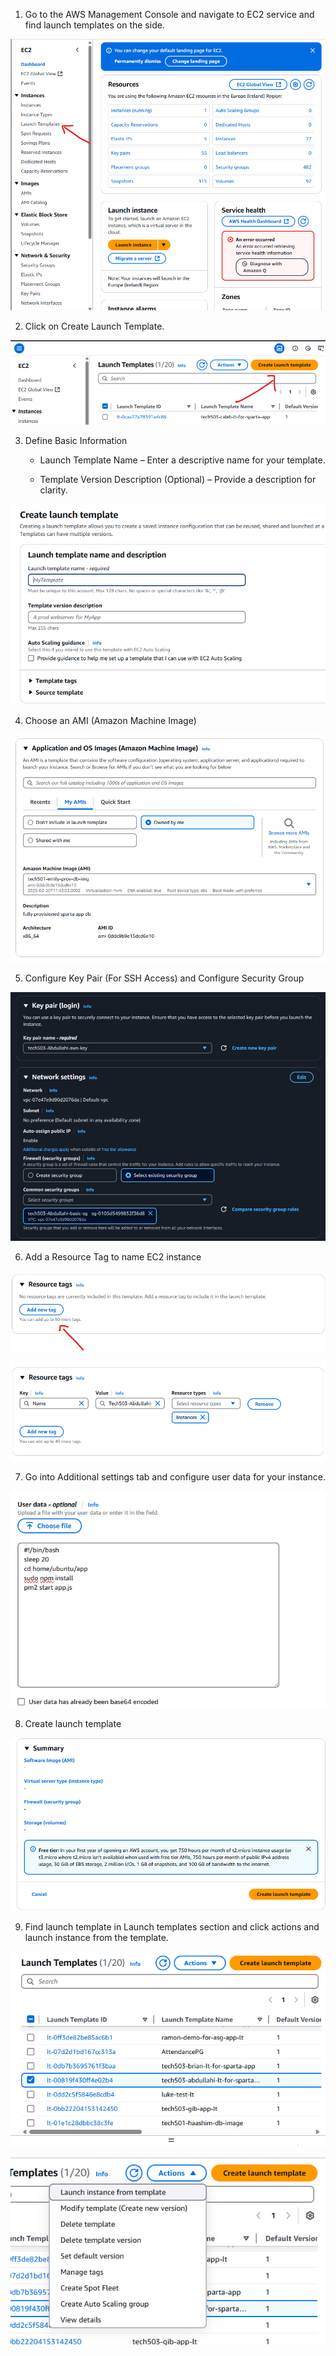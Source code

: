 1. Go to the AWS Management Console and navigate to EC2 service and find launch templates on the side.
   
![alt text](../Pictures/Launch-template/LT-AMC.png)



2. Click on Create Launch Template.

![alt text](../Pictures/Launch-template/lt-create.png)


3. Define Basic Information
   - Launch Template Name – Enter a descriptive name for your template.

   - Template Version Description (Optional) – Provide a description for clarity.

![alt text](../Pictures/Launch-template/LT-name-des.png)

4. Choose an AMI (Amazon Machine Image)


![alt text](../Pictures/Launch-template/lt-choose-ami.png)



5. Configure Key Pair (For SSH Access) and Configure Security Group

![alt text](../Pictures/Create-Dashboard/aws-keypair-securitygroup.png)



6. Add a Resource Tag to name EC2 instance

![alt text](../Pictures/Launch-template/lt-resource-tag.png)




![alt text](../Pictures/Launch-template/lt-resource-tag-name.png)






7. Go into Additional settings tab and configure user data for your instance.


![alt text](../Pictures/Launch-template/lt-user-data.png)





8. Create launch template 


![alt text](../Pictures/Launch-template/lt-create-finish.png)



9. Find launch template in Launch templates section and click actions and launch instance from the template.

![alt text](../Pictures/Launch-template/lt-find-action.png)


![alt text](../Pictures/Launch-template/launch-instance-from-lt.png)

